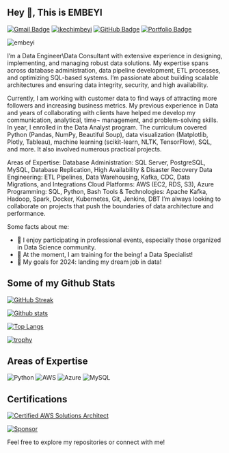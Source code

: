 ## Hey 👋, This is EMBEYI 


[![Gmail Badge](https://img.shields.io/badge/-Email-D14836?style=flat&logo=Gmail&logoColor=white)](mailto:your-email@gmail.com)
[![ikechimbeyi](https://img.shields.io/badge/-LinkedIn-blue?style=flat&logo=Linkedin&logoColor=white)](https://www.linkedin.com/in/ikechimbeyi)
[![GitHub Badge](https://img.shields.io/badge/-GitHub-181717?style=flat&logo=github&logoColor=white)](https://github.com/embeyi)
[![Portfolio Badge](https://img.shields.io/badge/-Portfolio-24292E?style=flat&logo=Google-Chrome&logoColor=white)](https://your-portfolio-url.com)
<p align=left> <img src=https://komarev.com/ghpvc/?username=embeyi alt=embeyi /> </p>


I’m a Data Engineer\Data Consultant  with extensive experience in designing, implementing, and managing robust data solutions. My expertise spans across database administration, data pipeline development, ETL processes, and optimizing SQL-based systems. I’m passionate about building scalable architectures and ensuring data integrity, security, and high availability.

Currently, I am working with customer data to find ways of attracting more followers and increasing business metrics. My previous experience in Data and years of collaborating with clients have helped me develop my communication, analytical, time¬ management, and problem-solving skills. In year, I enrolled in the Data Analyst program. The curriculum covered Python (Pandas, NumPy, Beautiful Soup), data visualization (Matplotlib, Plotly, Tableau), machine learning (scikit-learn, NLTK, TensorFlow), SQL, and more. It also involved numerous practical projects.

Areas of Expertise: 
Database Administration: SQL Server, PostgreSQL, MySQL, Database Replication, High Availability & Disaster Recovery
Data Engineering: ETL Pipelines, Data Warehousing, Kafka, CDC, Data Migrations, and Integrations
Cloud Platforms: AWS (EC2, RDS, S3), Azure
Programming: SQL, Python, Bash
Tools & Technologies: Apache Kafka, Hadoop, Spark, Docker, Kubernetes, Git, Jenkins, DBT
I’m always looking to collaborate on projects that push the boundaries of data architecture and performance.

Some facts about me:

- 📸 I enjoy participating in professional events, especially those organized in Data Science community. 
- 🗽 At the moment, I am training for the beingf a Data Specialist! 
- 🎯 My goals for 2024: landing my dream job in data!

## Some of my Github Stats

[![GitHub Streak](https://github-readme-streak-stats.herokuapp.com/?user=embeyi&theme=dark)](https://git.io/streak-stats) 

[![Github stats](https://github-readme-stats.vercel.app/api?username=embeyi&show_icons=true&include_all_commits=true)](https://github.com/embeyi/github-readme-stats) 

[![Top Langs](https://github-readme-stats.vercel.app/api/top-langs/?username=embeyi&layout=compact&theme=dark)](https://github.com/embeyi/github-readme-stats)

[![trophy](https://github-profile-trophy.vercel.app/?username=embeyi&theme=onedark)](https://github.com/ryo-ma/github-profile-trophy) 


## Areas of Expertise

![Python](https://img.shields.io/badge/-Python-3776AB?style=flat-square&logo=python&logoColor=white) 
![AWS](https://img.shields.io/badge/-AWS-232F3E?style=flat-square&logo=amazon-aws&logoColor=white) 
![Azure](https://img.shields.io/badge/-Azure-0089D6?style=flat-square&logo=microsoft-azure&logoColor=white)
![MySQL](https://img.shields.io/badge/-MySQL-4479A1?style=flat-square&logo=mysql&logoColor=white)

## Certifications

[![Certified AWS Solutions Architect](https://img.shields.io/badge/AWS-Solutions%20Architect-blue)](https://www.credly.com/badges/your-badge-link) 



[![Sponsor](https://img.shields.io/badge/Sponsor-💖-ff69b4?style=flat-square)](https://github.com/sponsors/embeyi) 

Feel free to explore my repositories or connect with me!
